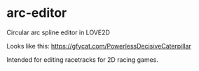 # arc-editor
Circular arc spline editor in LOVE2D

Looks like this:
https://gfycat.com/PowerlessDecisiveCaterpillar

Intended for editing racetracks for 2D racing games.
